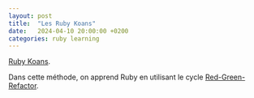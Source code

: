 ```yaml
---
layout: post
title:  "Les Ruby Koans"
date:   2024-04-10 20:00:00 +0200
categories: ruby learning
---
```


[Ruby Koans](https://www.rubykoans.com).

Dans cette méthode, on apprend Ruby en utilisant le cycle [Red-Green-Refactor](https://www.codecademy.com/article/tdd-red-green-refactor).